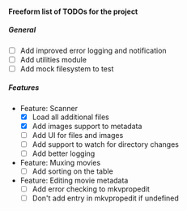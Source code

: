 #### Freeform list of TODOs for the project

##### General
- [ ] Add improved error logging and notification
- [ ] Add utilities module
- [ ] Add mock filesystem to test

##### Features
* Feature: Scanner
  - [x] Load all additional files
  - [x] Add images support to metadata
  - [ ] Add UI for files and images
  - [ ] Add support to watch for directory changes
  - [ ] Add better logging
* Feature: Muxing movies
  - [ ] Add sorting on the table
* Feature: Editing movie metadata
  - [ ] Add error checking to mkvpropedit
  - [ ] Don't add entry in mkvpropedit if undefined 